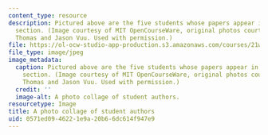 ```yaml
---
content_type: resource
description: Pictured above are the five students whose papers appear in the assignments
  section. (Image courtesy of MIT OpenCourseWare, original photos courtesy of Anne
  Thomas and Jason Vuu. Used with permission.)
file: https://ol-ocw-studio-app-production.s3.amazonaws.com/courses/21w-730-5-writing-on-contemporary-issues-culture-shock-writing-editing-and-publishing-in-cyberspace-fall-2008/0571ed0946221e9a20b66dc614f947e9_21w-730-5f08.jpg
file_type: image/jpeg
image_metadata:
  caption: Pictured above are the five students whose papers appear in the [assignments](pages/assignments)
    section. (Image courtesy of MIT OpenCourseWare, original photos courtesy of Anne
    Thomas and Jason Vuu. Used with permission.)
  credit: ''
  image-alt: A photo collage of student authors.
resourcetype: Image
title: A photo collage of student authors
uid: 0571ed09-4622-1e9a-20b6-6dc614f947e9
---
```

